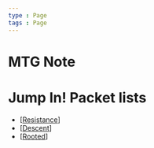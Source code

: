 ```yaml
---
type : Page
tags : Page
---
```


# MTG Note

# Jump In! Packet lists

* [[Resistance]]
* [[Descent]]
* [[Rooted]]

[//begin]: # "Autogenerated link references for markdown compatibility"
[Resistance]: docs/Decks/JumpIns/Resistance.md "Resistance / レジスタンス (赤)"
[Descent]: docs/Decks/JumpIns/Descent.md "Descent / 落魄 (黒)(緑)"
[Rooted]: docs/Decks/JumpIns/Rooted.md "Rooted / 根ざす (緑)"
[//end]: # "Autogenerated link references"
